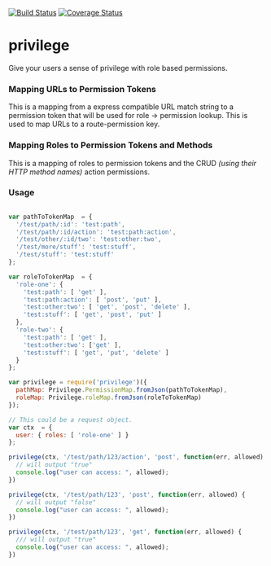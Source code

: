 [![Build Status](https://travis-ci.org/scull7/empower.svg?branch=master)](https://travis-ci.org/scull7/empower)
[![Coverage Status](https://coveralls.io/repos/scull7/empower/badge.svg?branch=master&service=github)](https://coveralls.io/github/scull7/empower?branch=master)

# privilege
Give your users a sense of privilege with role based permissions.

### Mapping URLs to Permission Tokens

This is a mapping from a express compatible URL match string to a permission
token that will be used for role -> permission lookup. This is used to map
URLs to a route-permission key.

### Mapping Roles to Permission Tokens and Methods

This is a mapping of roles to permission tokens and the CRUD _(using their
HTTP method names)_ action permissions.

### Usage

```javascript

var pathToTokenMap  = {
  '/test/path/:id': 'test:path',
  '/test/path/:id/action': 'test:path:action',
  '/test/other/:id/two': 'test:other:two',
  '/test/more/stuff': 'test:stuff',
  '/test/stuff': 'test:stuff'
};

var roleToTokenMap  = {
  'role-one': {
    'test:path': [ 'get' ],
    'test:path:action': [ 'post', 'put' ],
    'test:other:two': [ 'get', 'post', 'delete' ],
    'test:stuff': [ 'get', 'post', 'put' ]
  },
  'role-two': {
    'test:path': [ 'get' ],
    'test:other:two': ['get' ],
    'test:stuff': [ 'get', 'put', 'delete' ]
  }
};

var privilege = require('privilege')({
  pathMap: Privilege.PermissionMap.fromJson(pathToTokenMap),
  roleMap: Privilege.roleMap.fromJson(roleToTokenMap)
});

// This could be a request object.
var ctx  = {
  user: { roles: [ 'role-one' ] }
};

privilege(ctx, '/test/path/123/action', 'post', function(err, allowed) {
  // will output "true"
  console.log("user can access: ", allowed);
})

privilege(ctx, '/test/path/123', 'post', function(err, allowed) {
  // will output "false"
  console.log("user can access: ", allowed);
})

privilege(ctx, '/test/path/123', 'get', function(err, allowed) {
  /// will output "true"
  console.log("user can access: ", allowed);
})

```
